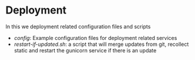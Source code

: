 # Deployment

In this we deployment related configuration files and scripts

* *config*: Example configuration files for deployment related services
* *restart-if-updated.sh*: a script that will merge updates from git, recollect static and restart the gunicorn service if there is an update
